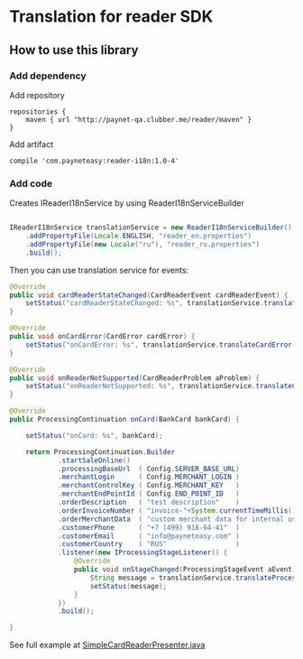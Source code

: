 # Translation for reader SDK

## How to use this library

### Add dependency

Add repository

```
repositories {
    maven { url "http://paynet-qa.clubber.me/reader/maven" }
}
```

Add artifact
```
compile 'com.payneteasy:reader-i18n:1.0-4'
```

### Add code

Creates IReaderI18nService by using ReaderI18nServiceBuilder
```java

IReaderI18nService translationService = new ReaderI18nServiceBuilder()
    .addPropertyFile(Locale.ENGLISH, "reader_en.properties")
    .addPropertyFile(new Locale("ru"), "reader_ru.properties")
    .build();
```

Then you can use translation service for events:

```java
@Override
public void cardReaderStateChanged(CardReaderEvent cardReaderEvent) {
    setStatus("cardReaderStateChanged: %s", translationService.translateReaderEvent(defaultLocale, cardReaderEvent));
}

@Override
public void onCardError(CardError cardError) {
    setStatus("onCardError: %s", translationService.translateCardError(defaultLocale, cardError));
}

@Override
public void onReaderNotSupported(CardReaderProblem aProblem) {
    setStatus("onReaderNotSupported: %s", translationService.translateCardReaderProblem(defaultLocale, aProblem));
}

@Override
public ProcessingContinuation onCard(BankCard bankCard) {

    setStatus("onCard: %s", bankCard);

    return ProcessingContinuation.Builder
            .startSaleOnline()
            .processingBaseUrl  ( Config.SERVER_BASE_URL)
            .merchantLogin      ( Config.MERCHANT_LOGIN )
            .merchantControlKey ( Config.MERCHANT_KEY   )
            .merchantEndPointId ( Config.END_POINT_ID   )
            .orderDescription   ( "test description"    )
            .orderInvoiceNumber ( "invoice-"+System.currentTimeMillis())
            .orderMerchantData  ( "custom merchant data for internal use")
            .customerPhone      ( "+7 (499) 918-64-41"  )
            .customerEmail      ( "info@payneteasy.com" )
            .customerCountry    ( "RUS"                 )
            .listener(new IProcessingStageListener() {
                @Override
                public void onStageChanged(ProcessingStageEvent aEvent) {
                    String message = translationService.translateProcessingEvent(defaultLocale, aEvent);
                    setStatus(message);
                }
            })
            .build();

}

```

See full example at [SimpleCardReaderPresenter.java](https://github.com/payneteasy/reader-example-gradle/blob/06f8a706438db254249311be759ea1b868b2e194/app/src/main/java/com/payneteasy/example/SimpleCardReaderPresenter.java#L33)

